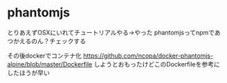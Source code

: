 # phantomjs


とりあえずOSXにいれてチュートリアルやる->やった
phantomjsってnpmであつかえるのん？チェックする


その後dockerでコンテナ化
https://github.com/ncopa/docker-phantomjs-alpine/blob/master/Dockerfile
しようとおもったけどこのDockerfileを参考にしたほうが早い

